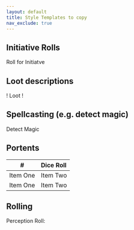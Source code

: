```yaml
---
layout: default
title: Style Templates to copy
nav_exclude: true
---
```


## Initiative Rolls

<div class="text-red-000">
 Roll for Initiatve
</div>

## Loot descriptions

<div class="text-green-000">
 ! Loot !
</div>  

## Spellcasting (e.g. detect magic)

<div class="text-blue-000">
  Detect Magic
</div>

## Portents

| #              | Dice Roll |
| :-: | :- |
| Item One       | Item Two       |
| Item One       | Item Two       |

## Rolling

<div class="text-red-000">
  Perception Roll: <Results>
</div>
